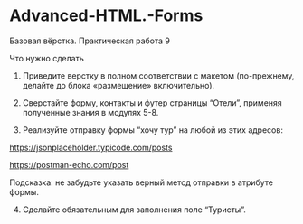 # Advanced-HTML.-Forms
Базовая вёрстка. Практическая работа 9


Что нужно сделать

1. Приведите верстку в полном соответствии с макетом (по-прежнему, делайте до блока «размещение» включительно).

2. Сверстайте форму, контакты и футер страницы “Отели”, применяя полученные знания в модулях 5-8.

3. Реализуйте отправку формы “хочу тур” на любой из этих адресов: 

https://jsonplaceholder.typicode.com/posts

https://postman-echo.com/post

Подсказка: не забудьте указать верный метод отправки в атрибуте формы.

4. Сделайте обязательным для заполнения поле “Туристы”. 
